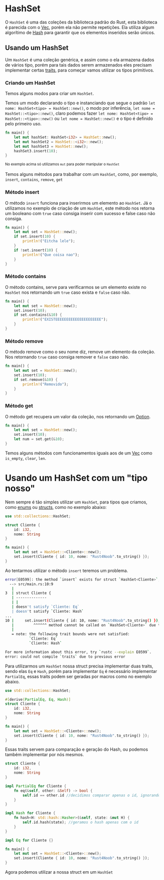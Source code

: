 # HashSet

O `HashSet` é uma das coleções da biblioteca padrão do Rust, esta biblioteca é parecida com o [Vec](./08-vec.md), porém ela não permite repetições. Ela utiliza algum algorítimo de [Hash](./https://en.wikipedia.org/wiki/Hash_function) para garantir que os elementos inseridos serão únicos.

## Usando um HashSet

Um `HashSet` é uma coleção genérica, e assim como o ela armazena dados de vários tipo, porém para tais dados serem armazenados eles precisam implementar certas [traits](./06-traits.md), para começar vamos utilizar os tipos primitivos.

### Criando um HashSet

Temos alguns modos para criar um `HashSet`. 

Temos um modo declarando o tipo e instanciando que segue o padrão `let nome: HashSet<tipo> = HashSet::new()`, o modo por inferência, `let nome = HashSet::<tipo>::new()`, claro podemos fazer `let nome: HashSet<tipo> = HashSet::<tipo>::new()` ou `let nome = HashSet::new()` e o tipo é definido pelo primeiro uso.

```rust
fn main() {
    let mut hashSet: HashSet<i32> = HashSet::new();
    let mut hashSet2 = HashSet::<i32>::new();
    let mut hashSet3 = HashSet::new();
    hashSet3.insert(10);
}
```

<small>No exemplo acima só utilizamos `mut` para poder manipular o `HashSet`</small><br><br>
Temos alguns métodos para trabalhar com um `HashSet`, como, por exemplo, `insert`, `contains`, `remove`, `get`

### Método insert

O método `insert` funciona para inserirmos um elemento ao `HashSet`. Já o utilizamos no exemplo de criação de um `HashSet`, este método nos retorna um booleano com `true` caso consiga inserir com sucesso e false caso não consiga.

```rust
fn main() {
    let mut set = HashSet::new();
    if set.insert(10) {
        println!("Eitcha lele");
    }
    if !set.insert(10) {
        println!("Que coisa nao");
    }
}
```

### Método contains

O método contains, serve para verificarmos se um elemento existe no `HashSet` nos retornando um `true` caso exista e `false` caso não.


```rust
fn main() {
    let mut set = HashSet::new();
    set.insert(10);
    if set.contains(&10) {
        println!("EXISTEEEEEEEEEEEEEEEEEEEEE");
    }
}
```

### Método remove

O método remove como o seu nome diz, remove um elemento da coleção. Nos retornando `true` caso consiga remover e `false` caso não.

```rust
fn main() {
    let mut set = HashSet::new();
    set.insert(10);
    if set.remove(&10) {
        println!("Removido");
    }
}
```

### Método get

O método get recupera um valor da coleção, nos retornando um [Option](./07-option.md).

```rust
fn main() {
    let mut set = HashSet::new();
    set.insert(10);
    let num = set.get(&10);
}
```

Temos alguns métodos com funcionamentos iguais aos de um [Vec](./08-vec.md) como `is_empty`, `clear`, `len`.

# Usando um HashSet com um "tipo nosso"

Nem sempre é tão simples utilizar um `HashSet`, para tipos que criamos, como [enums](./02-enums.md) ou [structs](./01-structs.md), como no exemplo abaixo:

```rust
use std::collections::HashSet;

struct Cliente {
    id: i32,
    nome: String
}

fn main() {
    let mut set = HashSet::<Cliente>::new();
    set.insert(Cliente { id: 10, nome: "Rust4Noob".to_string() });
}
```

Ao tentarmos utilizar o método `insert` teremos um problema.

```bash
error[E0599]: the method `insert` exists for struct `HashSet<Cliente>`, but its trait bounds were not satisfied
  --> src/main.rs:10:9
   |
3  | struct Cliente {
   | --------------
   | |
   | doesn't satisfy `Cliente: Eq`
   | doesn't satisfy `Cliente: Hash`
...
10 |     set.insert(Cliente { id: 10, nome: "Rust4Noob".to_string() });
   |         ^^^^^^ method cannot be called on `HashSet<Cliente>` due to unsatisfied trait bounds
   |
   = note: the following trait bounds were not satisfied:
           `Cliente: Eq`
           `Cliente: Hash`

For more information about this error, try `rustc --explain E0599`.
error: could not compile `traits` due to previous error
```

Para utilizarmos um `HashSet` nossa struct precisa implementar duas traits, sendo elas `Eq` e `Hash`, porém para implementar `Eq` é necessário implementar `PartialEq`, essas traits podem ser geradas por macros como no exemplo abaixo.

```rust
use std::collections::HashSet;

#[derive(PartialEq, Eq, Hash)]
struct Cliente {
    id: i32,
    nome: String
}

fn main() {
    let mut set = HashSet::<Cliente>::new();
    set.insert(Cliente { id: 10, nome: "Rust4Noob".to_string() });
}
```

Essas traits servem para comparação e geração do Hash, ou podemos também implementar por nós mesmos.

```rust
struct Cliente {
    id: i32,
    nome: String
}

impl PartialEq for Cliente {
    fn eq(&self, other: &Self) -> bool {
        self.id == other.id //decidimos comparar apenas o id, ignorando o nome
    }
}

impl Hash for Cliente {
    fn hash<H: std::hash::Hasher>(&self, state: &mut H) {
        self.id.hash(state); //geramos o hash apenas com o id
    }
}

impl Eq for Cliente {}

fn main() {
    let mut set = HashSet::<Cliente>::new();
    set.insert(Cliente { id: 10, nome: "Rust4Noob".to_string() });
}
```

Agora podemos utilizar a nossa struct em um `HashSet`